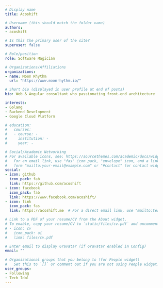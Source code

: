 ```yaml
---
# Display name
title: Acoshift

# Username (this should match the folder name)
authors:
- acoshift

# Is this the primary user of the site?
superuser: false

# Role/position
role: Software Magician

# Organizations/Affiliations
organizations:
- name: Moon Rhythm
  url: "https://www.moonrhythm.io/"

# Short bio (displayed in user profile at end of posts)
bio: Web & Angular consultant who passionating front-end architecture

interests:
- Golang
- Backend Development
- Google Cloud Platform

# education:
#   courses:
#   - course: -
#     institution: -
#     year: -

# Social/Academic Networking
# For available icons, see: https://sourcethemes.com/academic/docs/widgets/#icons
#   For an email link, use "fas" icon pack, "envelope" icon, and a link in the
#   form "mailto:your-email@example.com" or "#contact" for contact widget.
social:
- icon: github
  icon_pack: fab
  link: https://github.com/acoshift
- icon: facebook
  icon_pack: fab
  link: https://www.facebook.com/acoshift/
- icon: link
  icon_pack: fas
  link: https://acoshift.me  # For a direct email link, use "mailto:test@example.org".

# Link to a PDF of your resume/CV from the About widget.
# To enable, copy your resume/CV to `static/files/cv.pdf` and uncomment the lines below.  
# - icon: cv
#   icon_pack: ai
#   link: files/cv.pdf

# Enter email to display Gravatar (if Gravatar enabled in Config)
email: ""
  
# Organizational groups that you belong to (for People widget)
#   Set this to `[]` or comment out if you are not using People widget.  
user_groups:
- Following
- Tech Idol
---
```

